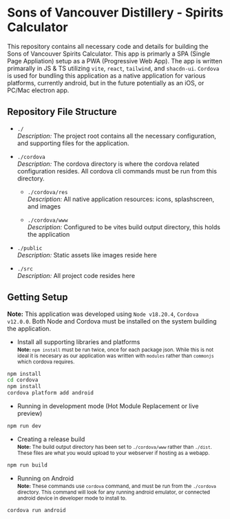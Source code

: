 # Sons of Vancouver Distillery - Spirits Calculator

This repository contains all necessary code and details for building the Sons of Vancouver Spirits Calculator. This app is primarly a SPA (Single Page Appliation) setup as a PWA (Progressive Web App). The app is written primarally in JS & TS utilizing `vite`, `react`, `tailwind`, and `shacdn-ui`. `Cordova` is used for bundling this application as a native application for various platforms, currently android, but in the future potentially as an iOS, or PC/Mac electron app. 

## Repository File Structure
- `./`	
  *Description:* The project root contains all the necessary configuration, and supporting files for the application. 
- `./cordova`  
  *Description:* The cordova directory is where the cordova related configuration resides.
  All cordova cli commands must be run from this directory.  

  - `./cordova/res`  
    *Description:* All native application resources: icons, splashscreen, and images

  - `./cordova/www`  
    *Description:* Configured to be vites build output directory, this holds the application 

- `./public`  
  *Description:* Static assets like images reside here

- `./src`  
  *Description:* All project code resides here



## Getting Setup

**Note:** This application was developed using `Node v18.20.4`, `Cordova v12.0.0`. Both Node and Cordova must be installed on the system building the application. 

- Install all supporting libraries and platforms 	
<small>**Note:** `npm install` must be run twice, once for each package json. While this is not ideal it is necesary as our application was written with `modules` rather than `commonjs` which cordova requires. </small>

```bash
npm install
cd cordova
npm install
cordova platform add android
```

- Running in development mode (Hot Module Replacement or live preview)
```bash
npm run dev
```
- Creating a release build 	
<small>**Note:** The build output directory has been set to `./cordova/www` rather than `./dist`. These files are what you would upload to your webserver if hosting as a webapp.</small>
```bash
npm run build
``` 
- Running on Android	
<small>**Note:** These commands use `cordova` command, and must be run from the `./cordova` directory. This command will look for any running android emulator, or connected android device in developer mode to install to.</small>

```bash
cordova run android
```
